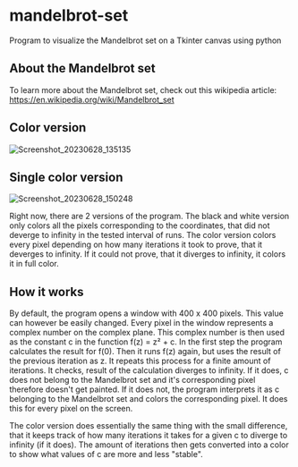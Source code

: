 # mandelbrot-set
Program to visualize the Mandelbrot set on a Tkinter canvas using python

## About the Mandelbrot set
To learn more about the Mandelbrot set, check out this wikipedia article: https://en.wikipedia.org/wiki/Mandelbrot_set

## Color version
![Screenshot_20230628_135135](https://github.com/manugrb/mandelbrot-set/assets/81778405/fa58b867-a3f0-4dc8-9395-06253d749dfa)


## Single color version
![Screenshot_20230628_150248](https://github.com/manugrb/mandelbrot-set/assets/81778405/b7b7e54f-d112-487b-a106-f60347e278be)


Right now, there are 2 versions of the program. The black and white version only colors all the pixels corresponding to the coordinates, that did not deverge to infinity in the tested interval of runs. The color version colors every pixel depending on how many iterations it took to prove, that it deverges to infinity. If it could not prove, that it diverges to infinity, it colors it in full color.

## How it works
By default, the program opens a window with 400 x 400 pixels. This value can however be easily changed.
Every pixel in the window represents a complex number on the complex plane. This complex number is then used as the constant c in the function f(z) = z² + c. In the first step the program calculates the result for f(0). Then it runs f(z) again, but uses the result of the previous iteration as z. It repeats this process for a finite amount of iterations.
It checks, result of the calculation diverges to infinity. If it does, c does not belong to the Mandelbrot set and it's corresponding pixel therefore doesn't get painted. If it does not, the program interprets it as c belonging to the Mandelbrot set and colors the corresponding pixel.
It does this for every pixel on the screen.

The color version does essentially the same thing with the small difference, that it keeps track of how many iterations it takes for a given c to diverge to infinity (if it does). The amount of iterations then gets converted into a color to show what values of c are more and less "stable".
 
